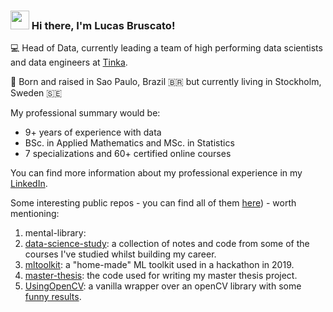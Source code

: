 ### <img src="https://media.giphy.com/media/hvRJCLFzcasrR4ia7z/giphy.gif" width="30px"> Hi there, I'm Lucas Bruscato!

💻 Head of Data, currently leading a team of high performing data scientists and data engineers at [Tinka](https://www.tinka.com/).

📍 Born and raised in Sao Paulo, Brazil 🇧🇷 but currently living in Stockholm, Sweden 🇸🇪

My professional summary would be:
- 9+ years of experience with data
- BSc. in Applied Mathematics and MSc. in Statistics
- 7 specializations and 60+ certified online courses

You can find more information about my professional experience in my [LinkedIn](https://www.linkedin.com/in/lucasbruscato/).

Some interesting public repos - you can find all of them [here](https://github.com/lucasbruscato?tab=repositories)) - worth mentioning:

1. mental-library: 
2. [data-science-study](https://github.com/lucasbruscato/data-science-study): a collection of notes and code from some of the courses I've studied whilst building my career.
3. [mltoolkit](https://github.com/lucasbruscato/mltoolkit): a "home-made" ML toolkit used in a hackathon in 2019.
4. [master-thesis](https://github.com/lucasbruscato/master-thesis): the code used for writing my master thesis project.
5. [UsingOpenCV](https://github.com/lucasbruscato/UsingOpenCV): a vanilla wrapper over an openCV library with some [funny results](https://github.com/lucasbruscato/UsingOpenCV/blob/master/output_images/2.png).
